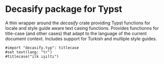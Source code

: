 # Decasify package for Typst

A thin wrapper around the *decasify* crate providing Typst functions for locale and style guide aware text casing functions.
Provides functionns for title-case (and other cases) that adapt to the language of the current document context.
Includes support for Turkish and multiple style guides.

```typst
#import "decasify.typ": titlecase
#set text(lang: "tr")
#titlecase("ilk ışıltı")
```
